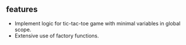 
## features

- Implement logic for tic-tac-toe game with minimal variables in global scope. 
- Extensive use of factory functions.